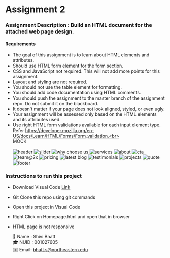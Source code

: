 # Assignment 2
### Assignment Description : Build an HTML document for the attached web page design.

#### Requirements
- The goal of this assignment is to learn about HTML elements and attributes.
- Should use HTML form element for the form section.
- CSS and JavaScript not required. This will not add more points for this assignment.
- Layout and styling are not required.
- You should not use the table element for formatting.
- You should add code documentation using HTML comments.
- You should push the assignment to the master branch of the assignment repo. Do not submit it on the blackboard.
- It doesn't matter if your page does not look aligned, styled, or even ugly.
- Your assignment will be assessed only based on the HTML elements and its attributes used.
- Use right HTML form validations available for each input element type. Refer https://developer.mozilla.org/en-US/docs/Learn/HTML/Forms/Form_validation.<br><br>
   MOCK<br>
   <br>
![header](https://user-images.githubusercontent.com/71218150/93981585-28159180-fd4e-11ea-974f-85c7f84990c1.png)
![slider](https://user-images.githubusercontent.com/71218150/93981639-3794da80-fd4e-11ea-9e7e-a7795976413a.png)
![why choose us](https://user-images.githubusercontent.com/71218150/93981763-5c894d80-fd4e-11ea-8591-0548a781b27e.png)
![services](https://user-images.githubusercontent.com/71218150/93981725-52674f00-fd4e-11ea-8ace-6f0ffad11c4c.png)
![about](https://user-images.githubusercontent.com/71218150/93981596-2ba91880-fd4e-11ea-8cbf-3c34ce5504f3.png)
![cta](https://user-images.githubusercontent.com/71218150/93981817-7165e100-fd4e-11ea-9b09-938af3f96216.png)
![team@2x](https://user-images.githubusercontent.com/71218150/93981747-58f5c680-fd4e-11ea-89a6-1db146dc9f64.png)
![pricing](https://user-images.githubusercontent.com/71218150/93981667-3ebbe880-fd4e-11ea-8411-192b9285c856.png)
![latest blog](https://user-images.githubusercontent.com/71218150/93981788-66ab4c00-fd4e-11ea-9aba-9d0f9f03bdc2.png)
![testimonials](https://user-images.githubusercontent.com/71218150/93981737-55623f80-fd4e-11ea-8fb6-e0acdd58c038.png)
![projects](https://user-images.githubusercontent.com/71218150/93981682-44193300-fd4e-11ea-8922-e942fd958a1c.png)
![quote](https://user-images.githubusercontent.com/71218150/93982184-ecc79280-fd4e-11ea-857f-b794e30769bb.png)
![footer](https://user-images.githubusercontent.com/71218150/93981804-6b700000-fd4e-11ea-87cd-93002bc1a16f.png)

### Instructions to run this project
- Download Visual Code [Link](https://code.visualstudio.com/download)
- Git Clone this repo using git commands
- Open this project in Visual Code
- Right Click on Homepage.html and open that in browser
- HTML page is not responsive<br>


  🌱 Name : Shivi Bhatt <br>
  🎓 NUID : 001027605<br>
  ✉️ Email: bhatt.s@northeastern.edu<br>

